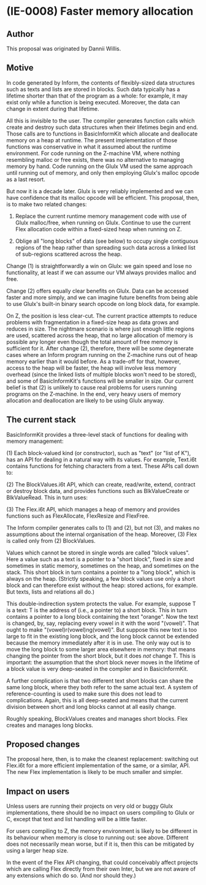 # (IE-0008) Faster memory allocation

## Author

This proposal was originated by Dannii Willis.

## Motive

In code generated by Inform, the contents of flexibly-sized data structures such
as texts and lists are stored in blocks. Such data typically has a lifetime shorter
than that of the program as a whole: for example, it may exist only while a function
is being executed. Moreover, the data can change in extent during that lifetime.

All this is invisible to the user. The compiler generates function calls which
create and destroy such data structures when their lifetimes begin and end. Those
calls are to functions in BasicInformKit which allocate and deallocate memory on
a heap at runtime. The present implementation of those functions was conservative
in what it assumed about the runtime environment. For code running on the Z-machine
VM, where nothing resembling malloc or free exists, there was no alternative to
managing memory by hand. Code running on the Glulx VM used the same approach until
running out of memory, and only then employing Glulx's malloc opcode as a last resort.

But now it is a decade later. Glulx is very reliably implemented and we can have
confidence that its malloc opcode will be efficient. This proposal, then, is to
make two related changes:

1. Replace the current runtime memory management code with use of Glulx malloc/free,
when running on Glulx. Continue to use the current Flex allocation code within a
fixed-sized heap when running on Z.

2. Oblige all "long blocks" of data (see below) to occupy single contiguous regions
of the heap rather than spreading such data across a linked list of sub-regions
scattered across the heap.

Change (1) is straightforwardly a win on Glulx: we gain speed and lose no
functionality, at least if we can assume our VM always provides malloc and free.

Change (2) offers equally clear benefits on Glulx. Data can be accessed faster
and more simply, and we can imagine future benefits from being able to use Glulx's
built-in binary search opcode on long block data, for example.

On Z, the position is less clear-cut. The current practice attempts to reduce problems
with fragmentation in a fixed-size heap as data grows and reduces in size. The nightmare
scenario is where just enough little regions are used, scattered across the heap, that
no large allocation of memory is possible any longer even though the total amount of
free memory is sufficient for it. After change (2), therefore, there will be some
degenerate cases where an Inform program running on the Z-machine runs out of heap
memory earlier than it would before. As a trade-off for that, however, access to
the heap will be faster, the heap will involve less memory overhead (since the linked
lists of multiple blocks won't need to be stored), and some of BasicInformKit's functions
will be smaller in size. Our current belief is that (2) is unlikely to cause real
problems for users running programs on the Z-machine. In the end, very heavy users
of memory allocation and deallocation are likely to be using Glulx anyway.

## The current stack

BasicInformKit provides a three-level stack of functions for dealing with memory
management:

(1) Each block-valued kind (or constructor), such as "text" (or "list of K"), has
an API for dealing in a natural way with its values. For example, Text.i6t contains
functions for fetching characters from a text. These APIs call down to:

(2) The BlockValues.i6t API, which can create, read/write, extend, contract or
destroy block data, and provides functions such as BlkValueCreate or BlkValueRead.
This in turn uses:

(3) The Flex.i6t API, which manages a heap of memory and provides functions such
as FlexAllocate, FlexResize and FlexFree.

The Inform compiler generates calls to (1) and (2), but not (3), and makes no
assumptions about the internal organisation of the heap. Moreover, (3) Flex is
called only from (2) BlockValues.

Values which cannot be stored in single words are called "block values". Here
a value such as a text is a pointer to a "short block", fixed in size
and sometimes in static memory, sometimes on the heap, and sometimes on the stack.
This short block in turn contains a pointer to a "long block", which is always
on the heap. (Strictly speaking, a few block values use only a short block and
can therefore exist without the heap: stored actions, for example. But texts,
lists and relations all do.)

This double-indirection system protects the value. For example, suppose T is
a text: T is the address of (i.e., a pointer to) a short block. This in turn
contains a pointer to a long block containing the text "orange". Now the text
is changed, by, say, replacing every vowel in it with the word "(vowel)". That
ought to make "(vowel)r(vowel)ng(vowel)". But suppose this new text is too
large to fit in the existing long block, and the long block cannot be extended
because the memory immediately after it is in use. The only way out is to move
the long block to some larger area elsewhere in memory: that means changing
the pointer from the short block, but it does _not_ change T. This is important:
the assumption that the short block never moves in the lifetime of a block value
is very deep-seated in the compiler and in BasicInformKit.

A further complication is that two different text short blocks can share the
same long block, where they both refer to the same actual text. A system of
reference-counting is used to make sure this does not lead to complications.
Again, this is all deep-seated and means that the current division between
short and long blocks cannot at all easily change.

Roughly speaking, BlockValues creates and manages short blocks. Flex creates
and manages long blocks.

## Proposed changes

The proposal here, then, is to make the cleanest replacement: switching out
Flex.i6t for a more efficient implementation of the same, or a similar, API.
The new Flex implementation is likely to be much smaller and simpler.

## Impact on users

Unless users are running their projects on very old or buggy Glulx implementations,
there should be no impact on users compiling to Glulx or C, except that text and
list handling will be a little faster.

For users compiling to Z, the memory environment is likely to be different in
its behaviour when memory is close to running out: see above. Different does not
necessarily mean worse, but if it is, then this can be mitigated by using a
larger heap size.

In the event of the Flex API changing, that could conceivably affect projects
which are calling Flex directly from their own Inter, but we are not aware of
any extensions which do so. (And nor should they.)

